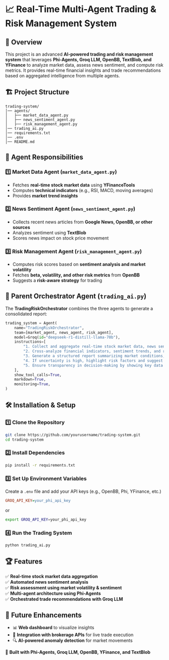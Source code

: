 # 📈 Real-Time Multi-Agent Trading & Risk Management System

## 🚀 Overview
This project is an advanced **AI-powered trading and risk management system** that leverages **Phi-Agents, Groq LLM, OpenBB, TextBlob, and YFinance** to analyze market data, assess news sentiment, and compute risk metrics. It provides real-time financial insights and trade recommendations based on aggregated intelligence from multiple agents.

## 🏗️ Project Structure
```
trading-system/
│── agents/
│   ├── market_data_agent.py
│   ├── news_sentiment_agent.py
│   ├── risk_management_agent.py
│── trading_ai.py
│── requirements.txt
│── .env
│── README.md
```

## 🧩 Agent Responsibilities
### 1️⃣ Market Data Agent (`market_data_agent.py`)
- Fetches **real-time stock market data** using **YFinanceTools**
- Computes **technical indicators** (e.g., RSI, MACD, moving averages)
- Provides **market trend insights**

### 2️⃣ News Sentiment Agent (`news_sentiment_agent.py`)
- Collects recent news articles from **Google News, OpenBB, or other sources**
- Analyzes sentiment using **TextBlob**
- Scores news impact on stock price movement

### 3️⃣ Risk Management Agent (`risk_management_agent.py`)
- Computes risk scores based on **sentiment analysis and market volatility**
- Fetches **beta, volatility, and other risk metrics** from **OpenBB**
- Suggests a **risk-aware strategy** for trading

## 🤖 Parent Orchestrator Agent (`trading_ai.py`)
The **TradingRiskOrchestrator** combines the three agents to generate a consolidated report:
```python
trading_system = Agent(
    name="TradingRiskOrchestrator",
    team=[market_agent, news_agent, risk_agent],
    model=Groq(id="deepseek-r1-distill-llama-70b"),
    instructions=[
        "1. Collect and aggregate real-time stock market data, news sentiment analysis, and risk metrics.",
        "2. Cross-analyze financial indicators, sentiment trends, and risk factors to identify market patterns.",
        "3. Generate a structured report summarizing market conditions, sentiment insights, risk evaluation, and potential trading opportunities.",
        "4. If uncertainty is high, highlight risk factors and suggest a cautious approach instead of trade execution.",
        "5. Ensure transparency in decision-making by showing key data sources and justifications for recommendations.",
    ],
    show_tool_calls=True,
    markdown=True,
    monitoring=True,
)
```

## 🛠️ Installation & Setup
### 1️⃣ Clone the Repository
```bash
git clone https://github.com/yourusername/trading-system.git
cd trading-system
```

### 2️⃣ Install Dependencies
```bash
pip install -r requirements.txt
```

### 3️⃣ Set Up Environment Variables
Create a `.env` file and add your API keys (e.g., OpenBB, Phi, YFinance, etc.)
```ini
GROQ_API_KEY=your_phi_api_key
```

or

```bash
export GROQ_API_KEY=your_phi_api_key
```

### 4️⃣ Run the Trading System
```bash
python trading_ai.py
```

## 🏆 Features
✅ **Real-time stock market data aggregation**  
✅ **Automated news sentiment analysis**  
✅ **Risk assessment using market volatility & sentiment**  
✅ **Multi-agent architecture using Phi-Agents**  
✅ **Orchestrated trade recommendations with Groq LLM**  

## 📌 Future Enhancements
- 📊 **Web dashboard** to visualize insights
- 🤝 **Integration with brokerage APIs** for live trade execution
- 🔍 **AI-powered anomaly detection** for market movements


🚀 **Built with Phi-Agents, Groq LLM, OpenBB, YFinance, and TextBlob**

